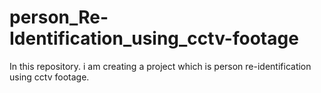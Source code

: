 # person_Re-Identification_using_cctv-footage
In this repository. i am creating a project which is person re-identification using cctv footage.
